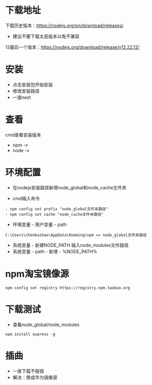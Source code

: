 # 下载地址
下载历史版本：https://nodejs.org/en/download/releases/

- 建议不要下载太高版本以免不兼容

12最后一个版本：https://nodejs.org/download/release/v12.22.12/

# 安装
- 点击安装包开始安装
- 修改安装路径
- 一直next
  
# 查看
cmd查看安装版本

- npm -v
- node -v

# 环境配置
- 在nodejs安装路径新增node_global和node_cache文件夹

- cmd输入命令

```
- npm config set prefix "node_global文件夹路径"
- npm config set cache "node_cache文件夹路径"
```

- 环境变量 - 用户变量 - path
```
C:\Users\chenkaihao\AppData\Roaming\npm => node_global文件夹路径
```

- 系统变量 - 新建NODE_PATH 输入node_modules文件路径
- 系统变量 - path - 新增 - %NODE_PATH%

# npm淘宝镜像源
```
npm config set registry https://registry.npm.taobao.org
```
# 下载测试
- 查看node_global/node_modules
```
npm install express -g
```

# 插曲
- 一直下载不报错
- 解决：换成华为镜像源